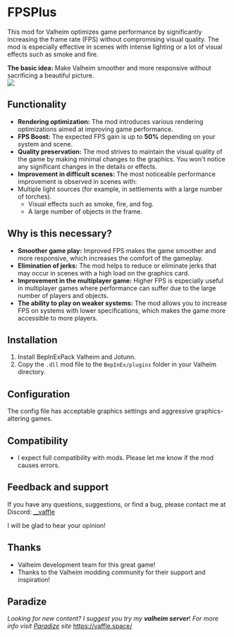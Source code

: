 # FPSPlus

This mod for Valheim optimizes game performance by significantly increasing the frame rate (FPS) without compromising visual quality.  The mod is especially effective in scenes with intense lighting or a lot of visual effects such as smoke and fire.

**The basic idea:** Make Valheim smoother and more responsive without sacrificing a beautiful picture.
<BR><img src="https://imgur.com/tErytJo.png">
## Functionality

* **Rendering optimization:** The mod introduces various rendering optimizations aimed at improving game performance.
*   **FPS Boost:** The expected FPS gain is up to **50%** depending on your system and scene.
* **Quality preservation:** The mod strives to maintain the visual quality of the game by making minimal changes to the graphics.  You won't notice any significant changes in the details or effects.
* **Improvement in difficult scenes:** The most noticeable performance improvement is observed in scenes with:
* Multiple light sources (for example, in settlements with a large number of torches).
    *   Visual effects such as smoke, fire, and fog.
    * A large number of objects in the frame.

## Why is this necessary?

* **Smoother game play:** Improved FPS makes the game smoother and more responsive, which increases the comfort of the gameplay.
* **Elimination of jerks:** The mod helps to reduce or eliminate jerks that may occur in scenes with a high load on the graphics card.
* **Improvement in the multiplayer game:** Higher FPS is especially useful in multiplayer games where performance can suffer due to the large number of players and objects.
* **The ability to play on weaker systems:** The mod allows you to increase FPS on systems with lower specifications, which makes the game more accessible to more players.

## Installation

1. Install BepInExPack Valheim and Jotunn. 
2. Copy the `.dll` mod file to the `BepInEx/plugins` folder in your Valheim directory.

## Configuration

The config file has acceptable graphics settings and aggressive graphics-altering games.

## Compatibility

* I expect full compatibility with mods. Please let me know if the mod causes errors.

## Feedback and support

If you have any questions, suggestions, or find a bug, please contact me at Discord: [__vaffle](https://discord.com/channels/me/1310563441978773514 )

I will be glad to hear your opinion!

## Thanks

* Valheim development team for this great game!
* Thanks to the Valheim modding community for their support and inspiration!

## Paradize

*Looking for new content? I suggest you try my **valheim server***!
*For more info visit [Paradize](https://vaffle.space/) site* https://vaffle.space/